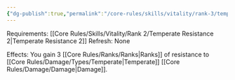 ```yaml
---
{"dg-publish":true,"permalink":"/core-rules/skills/vitality/rank-3/temperate-resistance-3/"}
---
```


Requirements: [[Core Rules/Skills/Vitality/Rank 2/Temperate Resistance 2\|Temperate Resistance 2]]
Refresh: None

Effects:
You gain 3 [[Core Rules/Ranks/Ranks\|Ranks]] of resistance to [[Core Rules/Damage/Types/Temperate\|Temperate]] [[Core Rules/Damage/Damage\|Damage]].



